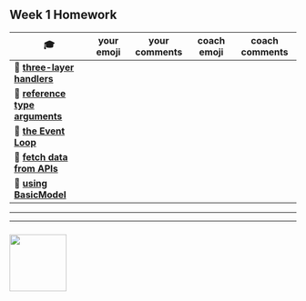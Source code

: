 ## Week 1 Homework

| :mortar_board: | your emoji | your comments | coach emoji | coach comments |
| --- | --- | --- | --- | --- |
| :egg: __[three-layer handlers](./three-layer-handlers)__ | | | | |
| :egg: __[reference type arguments](./reference-type-args.md)__ | | | | |
| :egg: __[the Event Loop](./loupe-exercises.md)__ | | | | |
| :hatching_chick: __[fetch data from APIs](./fetching-exercises)__ | | | | |
| :hatching_chick: __[using BasicModel](./using-BasicModel.html)__ | | | | |

___
___
### <a href="https://hackyourfuture.be" target="_blank"><img src="https://pbs.twimg.com/profile_images/984474625009741824/Bs_qKx6-_400x400.jpg" width="100" height="100"></img></a>
